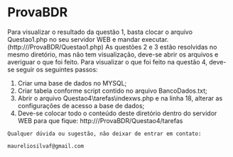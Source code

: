 # ProvaBDR

  Para visualizar o resultado da questão 1, basta clocar o arquivo Questao1.php no seu servidor WEB e mandar executar.
  (http://<Seu Servidor>/ProvaBDR/Questao1.php)
  As questões 2 e 3 estão resolvidas no mesmo diretório, mas não tem visualização, deve-se abrir os arquivos e averiguar o que foi feito.
  Para visualizar o que foi feito na questão 4, deve-se seguir os seguintes passos:
  1) Criar uma base de dados no MYSQL;
  2) Criar tabela conforme script contido no arquivo BancoDados.txt;
  3) Abrir o arquivo Questao4\tarefas\indexws.php e na linha 18, alterar as configurações de acesso a base de dados;
  4) Deve-se colocar todo o conteúdo deste diretório dentro do servidor WEB para que fique:
    http://<Seu Servidor>/ProvaBDR/Questao4/tarefas 
    
    Qualquer dúvida ou sugestão, não deixar de entrar em contato:
    
    maureliosilvaf@gmail.com
  
